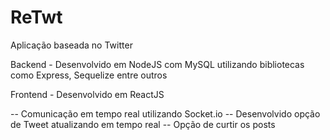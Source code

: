# ReTwt
Aplicação baseada no Twitter

Backend -
Desenvolvido em NodeJS com MySQL
utilizando bibliotecas como Express, Sequelize entre outros

Frontend - 
Desenvolvido em ReactJS

-- Comunicação em tempo real utilizando Socket.io
-- Desenvolvido opção de Tweet atualizando em tempo real
-- Opção de curtir os posts
